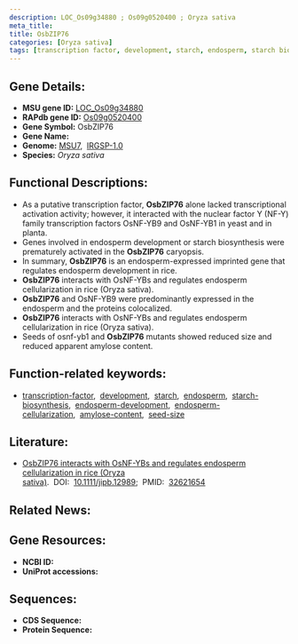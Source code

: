 ```yaml
---
description: LOC_Os09g34880 ; Os09g0520400 ; Oryza sativa
meta_title:
title: OsbZIP76
categories: [Oryza sativa]
tags: [transcription factor, development, starch, endosperm, starch biosynthesis, endosperm development, endosperm cellularization, amylose content, seed size]
---
```


## Gene Details:
- **MSU gene ID:** [LOC_Os09g34880](http://rice.uga.edu/cgi-bin/ORF_infopage.cgi?orf=LOC_Os09g34880)  
- **RAPdb gene ID:** [Os09g0520400](https://rapdb.dna.affrc.go.jp/locus/?name=Os09g0520400)  
- **Gene Symbol:** OsbZIP76
- **Gene Name:**
- **Genome:**  [MSU7](http://rice.uga.edu/),&nbsp;&nbsp;[IRGSP-1.0](https://rapdb.dna.affrc.go.jp/download/irgsp1.html)
- **Species:** *Oryza sativa*

## Functional Descriptions:
   - As a putative  transcription factor, **OsbZIP76** alone lacked transcriptional activation activity;  however, it interacted with the nuclear factor Y (NF-Y) family transcription factors OsNF-YB9 and OsNF-YB1 in yeast and in planta.
   - Genes involved in endosperm development or starch biosynthesis were prematurely activated in the **OsbZIP76** caryopsis.
   - In summary, **OsbZIP76** is an endosperm-expressed imprinted gene that regulates endosperm development in rice.
   - **OsbZIP76** interacts with OsNF-YBs and regulates endosperm cellularization in rice  (Oryza sativa).
   - **OsbZIP76** and OsNF-YB9 were  predominantly expressed in the endosperm and the proteins colocalized.
   - **OsbZIP76** interacts with OsNF-YBs and regulates endosperm cellularization in rice (Oryza sativa).
   - Seeds of osnf-yb1 and **OsbZIP76** mutants showed reduced size and reduced apparent amylose content.

## Function-related keywords:
   - [transcription-factor](/tags/transcription-factor/),&nbsp;&nbsp;[development](/tags/development/),&nbsp;&nbsp;[starch](/tags/starch/),&nbsp;&nbsp;[endosperm](/tags/endosperm/),&nbsp;&nbsp;[starch-biosynthesis](/tags/starch-biosynthesis/),&nbsp;&nbsp;[endosperm-development](/tags/endosperm-development/),&nbsp;&nbsp;[endosperm-cellularization](/tags/endosperm-cellularization/),&nbsp;&nbsp;[amylose-content](/tags/amylose-content/),&nbsp;&nbsp;[seed-size](/tags/seed-size/)

## Literature:
   - [OsbZIP76 interacts with OsNF-YBs and regulates endosperm cellularization in rice (Oryza sativa)](https://www.doi.org/10.1111/jipb.12989).&nbsp;&nbsp;DOI:&nbsp;&nbsp;[10.1111/jipb.12989](https://www.doi.org/10.1111/jipb.12989);&nbsp;&nbsp;PMID:&nbsp;&nbsp;[32621654](https://pubmed.ncbi.nlm.nih.gov/32621654/)

## Related News:

## Gene Resources:
- **NCBI ID:**  []()
- **UniProt accessions:** [](https://www.uniprot.org/uniprotkb//entry)

## Sequences:
- **CDS Sequence:**
- **Protein Sequence:**
